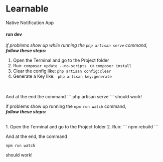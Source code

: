 # Learnable
Native Notification App

#### run dev
_if problems show up while running the ``` php artisan serve ``` command,_<br />**_follow these steps:_**
<br/>
1. Open the Terminal and go to the Project folder
2. Run: ```composer update --no-scripts ``` or ```composer install ```
3. Clear the config like:  ``` php artisan config:clear ```
4. Generate a Key like: ``` php artisan key:generate```
<br/>
<br/>
And at the end the command 
``` php artisan serve ``` 
should work!

<br/>

if problems show up running the ``` npm run watch ``` command, <br />**_follow these steps:_**

<br/>
1. Open the Terminal and go to the Project folder
2. Run: ``` npm rebuild ```

And at the end, the command 


``` npm run watch ``` 


should work!
